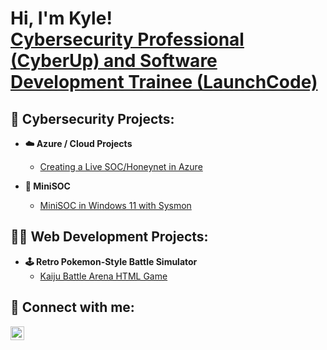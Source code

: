 <h1>Hi, I'm Kyle! <br/><a href="https://www.linkedin.com/in/kyle-york-cyber/">Cybersecurity Professional (CyberUp) and Software Development Trainee (LaunchCode)</a>

<h2>🔏 Cybersecurity Projects:</h2>

- <b>☁️ Azure / Cloud Projects</b>
  - [Creating a Live SOC/Honeynet in Azure](https://github.com/yorkyle/Azure-Cloud-SOC)

- <b>🤖 MiniSOC</b>
  - [MiniSOC in Windows 11 with Sysmon](https://github.com/yorkyle/MiniSOC)
 
<h2>👨‍💻 Web Development Projects:</h2>

- <b>🕹️ Retro Pokemon-Style Battle Simulator</b>
  - [Kaiju Battle Arena HTML Game](https://github.com/yorkyle/Kaiju-Battle-Arena)

<h2> 🤳 Connect with me:</h2>

[<img align="left" alt="Yorkyle | LinkedIn" width="22px" src="https://cdn.jsdelivr.net/npm/simple-icons@v3/icons/linkedin.svg" />][linkedin]

[linkedin]: https://linkedin.com/in/kyle-york-cyber

<!--
**yorkyle/yorkyle** is a ✨ _special_ ✨ repository because its `README.md` (this file) appears on your GitHub profile.

Here are some ideas to get you started:

- 🔭 I’m currently working on ...
- 🌱 I’m currently learning ...
- 👯 I’m looking to collaborate on ...
- 🤔 I’m looking for help with ...
- 💬 Ask me about ...
- 📫 How to reach me: ...
- 😄 Pronouns: ...
- ⚡ Fun fact: ...
-->
